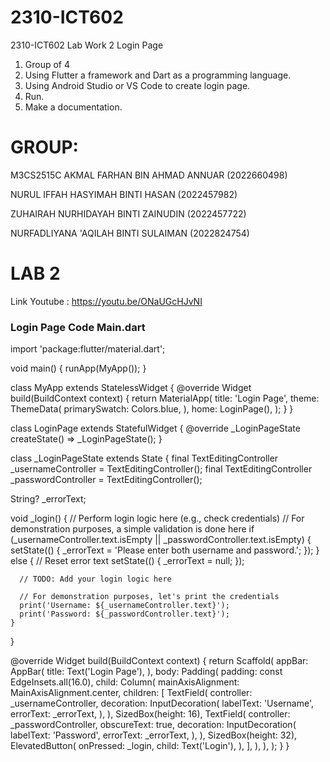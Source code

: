 # 2310-ICT602
2310-ICT602
Lab Work 2
Login Page
1. Group of 4
2. Using Flutter a framework and Dart as a programming language.
3. Using Android Studio or VS Code to create login page.
4. Run.
5. Make a documentation.


# GROUP:
M3CS2515C
AKMAL FARHAN BIN AHMAD ANNUAR (2022660498)

NURUL IFFAH HASYIMAH BINTI HASAN (2022457982)

ZUHAIRAH NURHIDAYAH BINTI ZAINUDIN (2022457722)

NURFADLIYANA 'AQILAH BINTI SULAIMAN (2022824754)

# LAB 2

Link Youtube : https://youtu.be/ONaUGcHJvNI

### Login Page Code Main.dart
import 'package:flutter/material.dart';

void main() {
  runApp(MyApp());
}

class MyApp extends StatelessWidget {
  @override
  Widget build(BuildContext context) {
    return MaterialApp(
      title: 'Login Page',
      theme: ThemeData(
        primarySwatch: Colors.blue,
      ),
      home: LoginPage(),
    );
  }
}

class LoginPage extends StatefulWidget {
  @override
  _LoginPageState createState() => _LoginPageState();
}

class _LoginPageState extends State<LoginPage> {
  final TextEditingController _usernameController = TextEditingController();
  final TextEditingController _passwordController = TextEditingController();

  String? _errorText;

  void _login() {
    // Perform login logic here (e.g., check credentials)
    // For demonstration purposes, a simple validation is done here
    if (_usernameController.text.isEmpty || _passwordController.text.isEmpty) {
      setState(() {
        _errorText = 'Please enter both username and password.';
      });
    } else {
      // Reset error text
      setState(() {
        _errorText = null;
      });

      // TODO: Add your login logic here

      // For demonstration purposes, let's print the credentials
      print('Username: ${_usernameController.text}');
      print('Password: ${_passwordController.text}');
    }
  }

  @override
  Widget build(BuildContext context) {
    return Scaffold(
      appBar: AppBar(
        title: Text('Login Page'),
      ),
      body: Padding(
        padding: const EdgeInsets.all(16.0),
        child: Column(
          mainAxisAlignment: MainAxisAlignment.center,
          children: [
            TextField(
              controller: _usernameController,
              decoration: InputDecoration(
                labelText: 'Username',
                errorText: _errorText,
              ),
            ),
            SizedBox(height: 16),
            TextField(
              controller: _passwordController,
              obscureText: true,
              decoration: InputDecoration(
                labelText: 'Password',
                errorText: _errorText,
              ),
            ),
            SizedBox(height: 32),
            ElevatedButton(
              onPressed: _login,
              child: Text('Login'),
            ),
          ],
        ),
      ),
    );
  }
}

